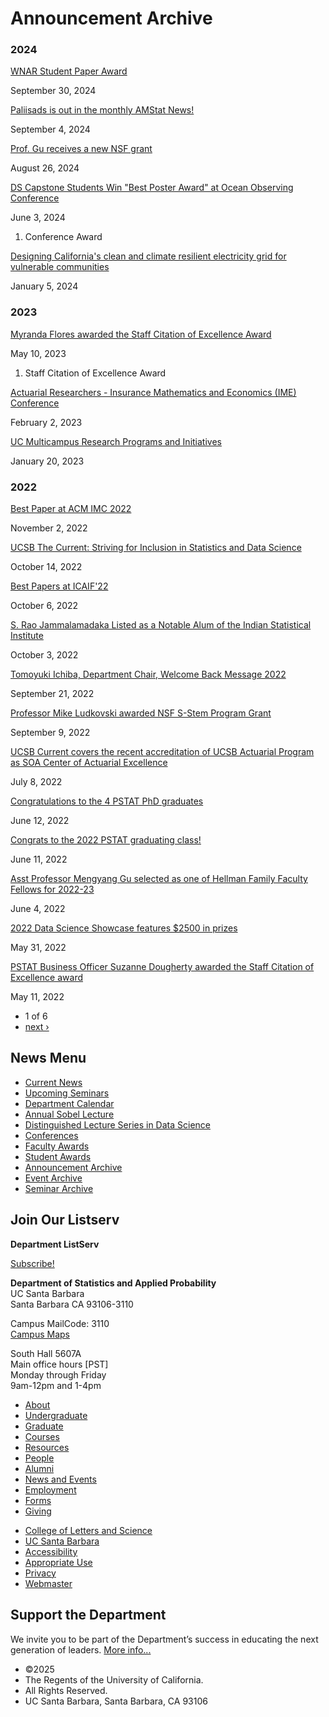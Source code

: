 # Announcement Archive

### 2024

[WNAR Student Paper Award](/news/announcement/1899)

September 30, 2024

[Paliisads is out in the monthly AMStat News!](/news/announcement/1895)

September 4, 2024

[Prof. Gu receives a new NSF grant](/news/announcement/1894)

August 26, 2024

[DS Capstone Students Win "Best Poster Award" at Ocean Observing Conference](/news/announcement/1891)

June 3, 2024

1. Conference Award

[Designing California's clean and climate resilient electricity grid for vulnerable communities](/news/announcement/1868)

January 5, 2024

### 2023

[Myranda Flores awarded the Staff Citation of Excellence Award](/news/announcement/1822)

May 10, 2023

1. Staff Citation of Excellence Award

[Actuarial Researchers - Insurance Mathematics and Economics (IME) Conference](/news/announcement/1798)

February 2, 2023

[UC Multicampus Research Programs and Initiatives](/news/announcement/1796)

January 20, 2023

### 2022

[Best Paper at ACM IMC 2022](/news/announcement/1787)

November 2, 2022

[UCSB The Current: Striving for Inclusion in Statistics and Data Science](/news/announcement/1783)

October 14, 2022

[Best Papers at ICAIF'22](/news/announcement/1775)

October 6, 2022

[S. Rao Jammalamadaka Listed as a Notable Alum of the Indian Statistical Institute](/news/announcement/1774)

October 3, 2022

[Tomoyuki Ichiba, Department Chair, Welcome Back Message 2022](/news/announcement/1714)

September 21, 2022

[Professor Mike Ludkovski awarded NSF S-Stem Program Grant](/news/announcement/1710)

September 9, 2022

[UCSB Current covers the recent accreditation of UCSB Actuarial Program as SOA Center of Actuarial Excellence](/news/announcement/1702)

July 8, 2022

[Congratulations to the 4 PSTAT PhD graduates](/news/announcement/1701)

June 12, 2022

[Congrats to the 2022 PSTAT graduating class!](/news/announcement/1700)

June 11, 2022

[Asst Professor Mengyang Gu selected as one of Hellman Family Faculty Fellows for 2022-23](/news/announcement/1699)

June 4, 2022

[2022 Data Science Showcase features $2500 in prizes](/news/announcement/1698)

May 31, 2022

[PSTAT Business Officer Suzanne Dougherty awarded the Staff Citation of Excellence award](/news/announcement/1695)

May 11, 2022

- 1 of 6
- [next ›](/news/announcement/archive?page=1 "Go to next page")

## News Menu

- [Current News](/news "Current News")
- [Upcoming Seminars](/news/upcoming-seminars "Upcoming Seminars")
- [Department Calendar](/news/calendar "Event & Feature Calendar")
- [Annual Sobel Lecture](/news/sobel "Annual Sobel Lecture")
- [Distinguished Lecture Series in Data Science](/news/data-science "Distinguished Lecture Series in Data Science")
- [Conferences](/news/conferences "Conferences")
- [Faculty Awards](/news/fac_award "Faculty Awards")
- [Student Awards](/news/student_award "Student Awards")
- [Announcement Archive](/news/announcement/archive)
- [Event Archive](/news/feature/archive)
- [Seminar Archive](/news/event/archive)

## Join Our Listserv

**Department ListServ**

[Subscribe!](https://groups.google.com/u/1/a/pstat.ucsb.edu/g/pstat-undergrad?hl=en)

**Department of Statistics and Applied Probability**  
UC Santa Barbara  
Santa Barbara CA 93106-3110

Campus MailCode: 3110  
[Campus Maps](http://www.aw.id.ucsb.edu/maps/)

South Hall 5607A  
Main office hours \[PST]  
Monday through Friday  
9am-12pm and 1-4pm

- [About](/about "About")
- [Undergraduate](/undergrad)
- [Graduate](/graduate)
- [Courses](/courses)
- [Resources](/resources "Resources")
- [People](/people)
- [Alumni](/alumni "Undergraduate Alumni")
- [News and Events](/news)
- [Employment](/about/employment "Employment")
- [Forms](/forms "Forms")
- [Giving](/giving "Giving")

<!--THE END-->

- [College of Letters and Science](http://www.college.ucsb.edu "College of Letters and Science")
- [UC Santa Barbara](http://www.ucsb.edu "UC Santa Barbara")
- [Accessibility](/accessibility "Accessibility")
- [Appropriate Use](http://www.policy.ucsb.edu/terms_of_use/ "Appropriate Use")
- [Privacy](http://www.policy.ucsb.edu/privacy-notification/ "Privacy")
- [Webmaster](mailto:help@pstat.ucsb.edu "Webmaster")

## Support the Department

We invite you to be part of the Department’s success in educating the next generation of leaders. [More info...](/giving)

- ©2025
- The Regents of the University of California.
- All Rights Reserved.
- UC Santa Barbara, Santa Barbara, CA 93106